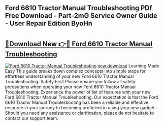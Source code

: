 ## Ford 6610 Tractor Manual Troubleshooting PDf Free Download - Part-2mG Service Owner Guide - User Repair Edition ByoHn

# <h2><a href="http://bc56604.oget.top/?id=Ford+6610+Tractor+Manual+Troubleshooting">🔗Download New 👉🔴 Ford 6610 Tractor Manual Troubleshooting</a></h2>

[![Ford 6610 Tractor Manual Troubleshooting new download](https://i.imgur.com/5g1atiW.png)](http://bc56604.oget.top/?id=Ford+6610+Tractor+Manual+Troubleshooting)
Learning Made Easy This guide breaks down complex concepts into simple steps for effortless understanding of your new Ford 6610 Tractor Manual Troubleshooting. Safety First Please ensure you follow all safety precautions when operating your new Ford 6610 Tractor Manual Troubleshooting. Experience the power of list of features with your new Ford 6610 Tractor Manual Troubleshooting. Our expectation is that the Ford 6610 Tractor Manual Troubleshooting has been a reliable and effective resource in your journey to becoming proficient in using your new gadget. Should you need any assistance or clarification, please do not hesitate to contact our support team.
